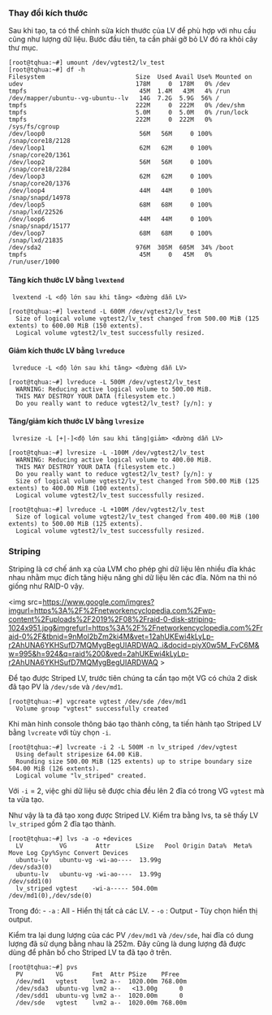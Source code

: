 ### Thay đổi kích thước


Sau khi tạo, ta có thể chỉnh sửa kích thước  của LV để phù hợp với nhu cầu cũng như lượng dữ liệu. Bước đầu tiên, ta cần phải gỡ bỏ LV đó ra khỏi cây thư mục. 

````
[root@tqhua:~#] umount /dev/vgtest2/lv_test
[root@tqhua:~#] df -h 
Filesystem                         Size  Used Avail Use% Mounted on
udev                               178M     0  178M   0% /dev
tmpfs                               45M  1.4M   43M   4% /run
/dev/mapper/ubuntu--vg-ubuntu--lv   14G  7.2G  5.9G  56% /
tmpfs                              222M     0  222M   0% /dev/shm
tmpfs                              5.0M     0  5.0M   0% /run/lock
tmpfs                              222M     0  222M   0% /sys/fs/cgroup
/dev/loop0                          56M   56M     0 100% /snap/core18/2128
/dev/loop1                          62M   62M     0 100% /snap/core20/1361
/dev/loop2                          56M   56M     0 100% /snap/core18/2284
/dev/loop3                          62M   62M     0 100% /snap/core20/1376
/dev/loop4                          44M   44M     0 100% /snap/snapd/14978
/dev/loop5                          68M   68M     0 100% /snap/lxd/22526
/dev/loop6                          44M   44M     0 100% /snap/snapd/15177
/dev/loop7                          68M   68M     0 100% /snap/lxd/21835
/dev/sda2                          976M  305M  605M  34% /boot
tmpfs                               45M     0   45M   0% /run/user/1000
````

#### Tăng kích thước LV  bằng `lvextend`

`` lvextend -L <độ lớn sau khi tăng> <đường dẫn LV>``

````
[root@tqhua:~#] lvextend -L 600M /dev/vgtest2/lv_test
  Size of logical volume vgtest2/lv_test changed from 500.00 MiB (125 extents) to 600.00 MiB (150 extents).
  Logical volume vgtest2/lv_test successfully resized.
````

#### Giảm kích thước LV  bằng `lvreduce`

`` lvreduce -L <độ lớn sau khi tăng> <đường dẫn LV>``

````
[root@tqhua:~#] lvreduce -L 500M /dev/vgtest2/lv_test
  WARNING: Reducing active logical volume to 500.00 MiB.
  THIS MAY DESTROY YOUR DATA (filesystem etc.)
  Do you really want to reduce vgtest2/lv_test? [y/n]: y
````


#### Tăng/giảm kích thước LV  bằng `lvresize`

`` lvresize -L [+|-]<độ lớn sau khi tăng|giảm> <đường dẫn LV>``

````
[root@tqhua:~#] lvresize -L -100M /dev/vgtest2/lv_test
  WARNING: Reducing active logical volume to 400.00 MiB.
  THIS MAY DESTROY YOUR DATA (filesystem etc.)
  Do you really want to reduce vgtest2/lv_test? [y/n]: y
  Size of logical volume vgtest2/lv_test changed from 500.00 MiB (125 extents) to 400.00 MiB (100 extents).
  Logical volume vgtest2/lv_test successfully resized.
````

````
[root@tqhua:~#] lvreduce -L +100M /dev/vgtest2/lv_test
  Size of logical volume vgtest2/lv_test changed from 400.00 MiB (100 extents) to 500.00 MiB (125 extents).
  Logical volume vgtest2/lv_test successfully resized.
````

### Striping

Striping là cơ chế ánh xạ của LVM cho phép ghi dữ liệu lên nhiều đĩa khác nhau nhằm mục đích tăng hiệu năng ghi dữ liệu lên các đĩa. Nôm na thì nó giống như RAID-0 vậy. 

<img src=https://www.google.com/imgres?imgurl=https%3A%2F%2Fnetworkencyclopedia.com%2Fwp-content%2Fuploads%2F2019%2F08%2Fraid-0-disk-striping-1024x951.jpg&imgrefurl=https%3A%2F%2Fnetworkencyclopedia.com%2Fraid-0%2F&tbnid=9nMoI2bZm2ki4M&vet=12ahUKEwi4kLyLp-r2AhUNA6YKHSufD7MQMygBegUIARDWAQ..i&docid=piyX0w5M_FvC6M&w=995&h=924&q=raid%200&ved=2ahUKEwi4kLyLp-r2AhUNA6YKHSufD7MQMygBegUIARDWAQ >

Để tạo được Striped LV, trước tiên chúng ta cần tạo một VG có chứa 2 disk đã tạo PV là ``/dev/sde`` và ``/dev/md1``.

````
[root@tqhua:~#] vgcreate vgtest /dev/sde /dev/md1
  Volume group "vgtest" successfully created
````

Khi màn hình console thông báo tạo thành công, ta tiến hành tạo Striped LV bằng ``lvcreate`` với tùy chọn ``-i``.

````
[root@tqhua:~#] lvcreate -i 2 -L 500M -n lv_striped /dev/vgtest
  Using default stripesize 64.00 KiB.
  Rounding size 500.00 MiB (125 extents) up to stripe boundary size 504.00 MiB (126 extents).
  Logical volume "lv_striped" created.
````

Với ``-i`` = 2, việc ghi dữ liệu sẽ được chia đều lên 2 đĩa có trong VG ``vgtest`` mà ta vừa tạo.

Như vậy là ta đã tạo xong được Striped LV. Kiểm tra bằng lvs, ta sẽ thấy LV ``lv_striped`` gồm 2 đĩa tạo thành.

````
[root@tqhua:~#] lvs -a -o +devices
  LV          VG        Attr       LSize   Pool Origin Data%  Meta%  Move Log Cpy%Sync Convert Devices                
  ubuntu-lv   ubuntu-vg -wi-ao----  13.99g                                                     /dev/sda3(0)           
  ubuntu-lv   ubuntu-vg -wi-ao----  13.99g                                                     /dev/sdd1(0)           
  lv_striped vgtest    -wi-a----- 504.00m                                                     /dev/md1(0),/dev/sde(0)

````

Trong đó: 
	- ``-a`` : All - Hiển thị tất cả các LV.
	- ``-o`` : Output - Tùy chọn hiển thị output.

Kiểm tra lại dung lượng của các PV ``/dev/md1`` và ``/dev/sde``, hai đĩa có dung lượng đã sử dụng bằng nhau là 252m. Đây cũng là dung lượng đã được dùng để phân bổ cho Striped LV ta đã tạo ở trên.

````
[root@tqhua:~#] pvs
  PV         VG        Fmt  Attr PSize    PFree  
  /dev/md1   vgtest    lvm2 a--  1020.00m 768.00m
  /dev/sda3  ubuntu-vg lvm2 a--   <13.00g      0 
  /dev/sdd1  ubuntu-vg lvm2 a--  1020.00m      0 
  /dev/sde   vgtest    lvm2 a--  1020.00m 768.00m

````


